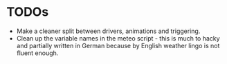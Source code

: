 # TODOs

 * Make a cleaner split between drivers, animations and triggering.
 * Clean up the variable names in the meteo script - this is much
   to hacky and partially written in German because by English weather
   lingo is not fluent enough.
